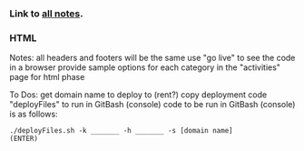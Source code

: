 ### Link to [all notes](/notes.md).

### HTML
Notes:
all headers and footers will be the same
use "go live" to see the code in a browser
provide sample options for each category in the "activities" page for html phase

To Dos:
get domain name to deploy to (rent?)
copy deployment code "deployFiles" to run in GitBash (console)
code to be run in GitBash (console) is as follows:

    ./deployFiles.sh -k _______ -h _______ -s [domain name]
    (ENTER)